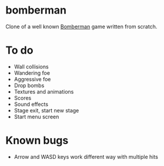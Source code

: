 # bomberman

Clone of a well known [Bomberman](https://m.youtube.com/watch?v=3smytj9Bu_E) game written from scratch.

# To do

* Wall collisions
* Wandering foe
* Aggressive foe
* Drop bombs
* Textures and animations
* Scores
* Sound effects
* Stage exit, start new stage
* Start menu screen

# Known bugs

* Arrow and WASD keys work different way with multiple hits
